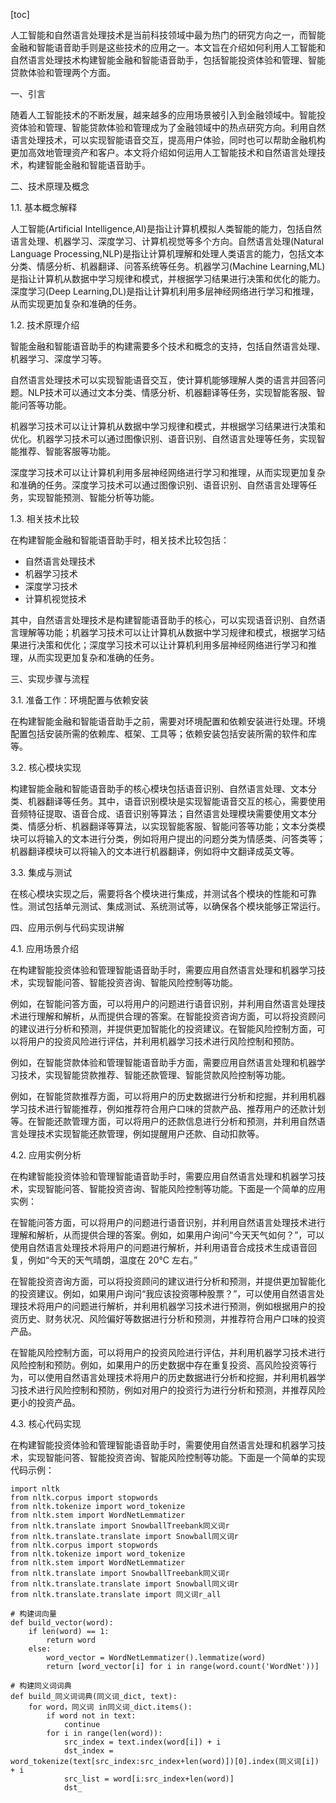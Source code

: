 
[toc]                    
                
                
人工智能和自然语言处理技术是当前科技领域中最为热门的研究方向之一，而智能金融和智能语音助手则是这些技术的应用之一。本文旨在介绍如何利用人工智能和自然语言处理技术构建智能金融和智能语音助手，包括智能投资体验和管理、智能贷款体验和管理两个方面。

一、引言

随着人工智能技术的不断发展，越来越多的应用场景被引入到金融领域中。智能投资体验和管理、智能贷款体验和管理成为了金融领域中的热点研究方向。利用自然语言处理技术，可以实现智能语音交互，提高用户体验，同时也可以帮助金融机构更加高效地管理资产和客户。本文将介绍如何运用人工智能技术和自然语言处理技术，构建智能金融和智能语音助手。

二、技术原理及概念

1.1. 基本概念解释

人工智能(Artificial Intelligence,AI)是指让计算机模拟人类智能的能力，包括自然语言处理、机器学习、深度学习、计算机视觉等多个方向。自然语言处理(Natural Language Processing,NLP)是指让计算机理解和处理人类语言的能力，包括文本分类、情感分析、机器翻译、问答系统等任务。机器学习(Machine Learning,ML)是指让计算机从数据中学习规律和模式，并根据学习结果进行决策和优化的能力。深度学习(Deep Learning,DL)是指让计算机利用多层神经网络进行学习和推理，从而实现更加复杂和准确的任务。

1.2. 技术原理介绍

智能金融和智能语音助手的构建需要多个技术和概念的支持，包括自然语言处理、机器学习、深度学习等。

自然语言处理技术可以实现智能语音交互，使计算机能够理解人类的语言并回答问题。NLP技术可以通过文本分类、情感分析、机器翻译等任务，实现智能客服、智能问答等功能。

机器学习技术可以让计算机从数据中学习规律和模式，并根据学习结果进行决策和优化。机器学习技术可以通过图像识别、语音识别、自然语言处理等任务，实现智能推荐、智能客服等功能。

深度学习技术可以让计算机利用多层神经网络进行学习和推理，从而实现更加复杂和准确的任务。深度学习技术可以通过图像识别、语音识别、自然语言处理等任务，实现智能预测、智能分析等功能。

1.3. 相关技术比较

在构建智能金融和智能语音助手时，相关技术比较包括：

- 自然语言处理技术
- 机器学习技术
- 深度学习技术
- 计算机视觉技术

其中，自然语言处理技术是构建智能语音助手的核心，可以实现语音识别、自然语言理解等功能；机器学习技术可以让计算机从数据中学习规律和模式，根据学习结果进行决策和优化；深度学习技术可以让计算机利用多层神经网络进行学习和推理，从而实现更加复杂和准确的任务。

三、实现步骤与流程

3.1. 准备工作：环境配置与依赖安装

在构建智能金融和智能语音助手之前，需要对环境配置和依赖安装进行处理。环境配置包括安装所需的依赖库、框架、工具等；依赖安装包括安装所需的软件和库等。

3.2. 核心模块实现

构建智能金融和智能语音助手的核心模块包括语音识别、自然语言处理、文本分类、机器翻译等任务。其中，语音识别模块是实现智能语音交互的核心，需要使用音频特征提取、语音合成、语音识别等算法；自然语言处理模块需要使用文本分类、情感分析、机器翻译等算法，以实现智能客服、智能问答等功能；文本分类模块可以将输入的文本进行分类，例如将用户提出的问题分类为情感类、问答类等；机器翻译模块可以将输入的文本进行机器翻译，例如将中文翻译成英文等。

3.3. 集成与测试

在核心模块实现之后，需要将各个模块进行集成，并测试各个模块的性能和可靠性。测试包括单元测试、集成测试、系统测试等，以确保各个模块能够正常运行。

四、应用示例与代码实现讲解

4.1. 应用场景介绍

在构建智能投资体验和管理智能语音助手时，需要应用自然语言处理和机器学习技术，实现智能问答、智能投资咨询、智能风险控制等功能。

例如，在智能问答方面，可以将用户的问题进行语音识别，并利用自然语言处理技术进行理解和解析，从而提供合理的答案。在智能投资咨询方面，可以将投资顾问的建议进行分析和预测，并提供更加智能化的投资建议。在智能风险控制方面，可以将用户的投资风险进行评估，并利用机器学习技术进行风险控制和预防。

例如，在智能贷款体验和管理智能语音助手方面，需要应用自然语言处理和机器学习技术，实现智能贷款推荐、智能还款管理、智能贷款风险控制等功能。

例如，在智能贷款推荐方面，可以将用户的历史数据进行分析和挖掘，并利用机器学习技术进行智能推荐，例如推荐符合用户口味的贷款产品、推荐用户的还款计划等。在智能还款管理方面，可以将用户的还款信息进行分析和预测，并利用自然语言处理技术实现智能还款管理，例如提醒用户还款、自动扣款等。

4.2. 应用实例分析

在构建智能投资体验和管理智能语音助手时，需要应用自然语言处理和机器学习技术，实现智能问答、智能投资咨询、智能风险控制等功能。下面是一个简单的应用实例：

在智能问答方面，可以将用户的问题进行语音识别，并利用自然语言处理技术进行理解和解析，从而提供合理的答案。例如，如果用户询问“今天天气如何？”，可以使用自然语言处理技术将用户的问题进行解析，并利用语音合成技术生成语音回复，例如“今天的天气晴朗，温度在 20°C 左右。”

在智能投资咨询方面，可以将投资顾问的建议进行分析和预测，并提供更加智能化的投资建议。例如，如果用户询问“我应该投资哪种股票？”，可以使用自然语言处理技术将用户的问题进行解析，并利用机器学习技术进行预测，例如根据用户的投资历史、财务状况、风险偏好等数据进行分析和预测，并推荐符合用户口味的投资产品。

在智能风险控制方面，可以将用户的投资风险进行评估，并利用机器学习技术进行风险控制和预防。例如，如果用户的历史数据中存在重复投资、高风险投资等行为，可以使用自然语言处理技术将用户的历史数据进行分析和挖掘，并利用机器学习技术进行风险控制和预防，例如对用户的投资行为进行分析和预测，并推荐风险更小的投资产品。

4.3. 核心代码实现

在构建智能投资体验和管理智能语音助手时，需要使用自然语言处理和机器学习技术，实现智能问答、智能投资咨询、智能风险控制等功能。下面是一个简单的实现代码示例：

```
import nltk
from nltk.corpus import stopwords
from nltk.tokenize import word_tokenize
from nltk.stem import WordNetLemmatizer
from nltk.translate import SnowballTreebank同义词r
from nltk.translate.translate import Snowball同义词r
from nltk.corpus import stopwords
from nltk.tokenize import word_tokenize
from nltk.stem import WordNetLemmatizer
from nltk.translate import SnowballTreebank同义词r
from nltk.translate.translate import Snowball同义词r
from nltk.translate.translate import 同义词r_all

# 构建词向量
def build_vector(word):
    if len(word) == 1:
        return word
    else:
        word_vector = WordNetLemmatizer().lemmatize(word)
        return [word_vector[i] for i in range(word.count('WordNet'))]

# 构建同义词词典
def build_同义词词典(同义词_dict, text):
    for word，同义词 in同义词_dict.items():
        if word not in text:
            continue
        for i in range(len(word)):
            src_index = text.index(word[i]) + i
            dst_index = word_tokenize(text[src_index:src_index+len(word)])[0].index(同义词[i]) + i
            src_list = word[i:src_index+len(word)]
            dst_

